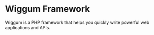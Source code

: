 # Wiggum Framework

Wiggum is a PHP framework that helps you quickly write powerful web applications and APIs.
